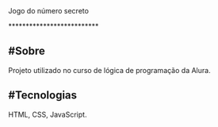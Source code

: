 </h1>Jogo do número secreto</h1>

**************************<h2>#Sobre</h2>
<p>Projeto utilizado no curso de lógica de programação da Alura.</p>

## #Tecnologias
<div>
HTML,
CSS,
JavaScript.
</div>
